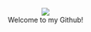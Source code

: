 <p align="center">
  <img src="https://capsule-render.vercel.app/api?text=This is Tanapa Palmer&animation=blinking&type=waving&color=auto&fontColor=ffffff"
  <br>
  <br>
  Welcome to my Github!
</p>



